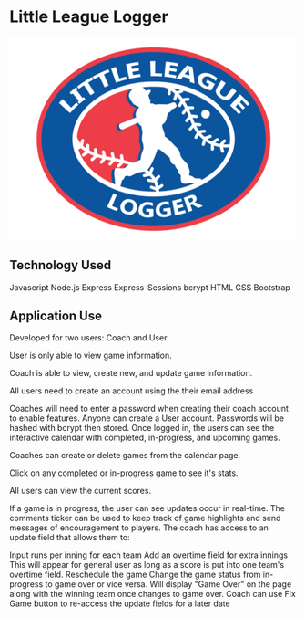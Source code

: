 # Little League Logger


![alt text][logo]

[logo]: https://github.com/mattkrebs1974/Project-Two/blob/master/LLL%20copy.png

## Technology Used

Javascript
Node.js
Express
Express-Sessions
bcrypt
HTML
CSS
Bootstrap


## Application Use

Developed for two users: Coach and User

User is only able to view game information.

Coach is able to view, create new, and update game information.

All users need to create an account using the their email address

Coaches will need to enter a password when creating their coach account to enable features.
Anyone can create a User account.
Passwords will be hashed with bcrypt then stored.
Once logged in, the users can see the interactive calendar with completed, in-progress, and upcoming games.

Coaches can create or delete games from the calendar page.

Click on any completed or in-progress game to see it's stats.

All users can view the current scores.

If a game is in progress, the user can see updates occur in real-time.
The comments ticker can be used to keep track of game highlights and send messages of encouragement to players.
The coach has access to an update field that allows them to:

Input runs per inning for each team
Add an overtime field for extra innings
This will appear for general user as long as a score is put into one team's overtime field.
Reschedule the game
Change the game status from in-progress to game over or vice versa.
Will display "Game Over" on the page along with the winning team once changes to game over.
Coach can use Fix Game button to re-access the update fields for a later date

